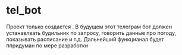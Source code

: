 # tel_bot
Проект только создается .
В будущем этот телеграм бот должен устанавлвать будильник по запросу, говорить данные про погоду, показывать расписание и т.д.
Дальнейший функцианал будет ппридуман по мере разработки
